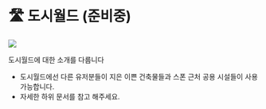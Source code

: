 # 🛣️ 도시월드 (준비중)

![](../../../.gitbook/assets/2022-07-04\_02.12.09.png)

도시월드에 대한 소개를 다룹니다&#x20;

* 도시월드에선 다른 유저분들이 지은 이쁜 건축물들과 스폰 근처 공용 시설들이 사용 가능합니다.
* 자세한 하위 문서를 참고 해주세요.

